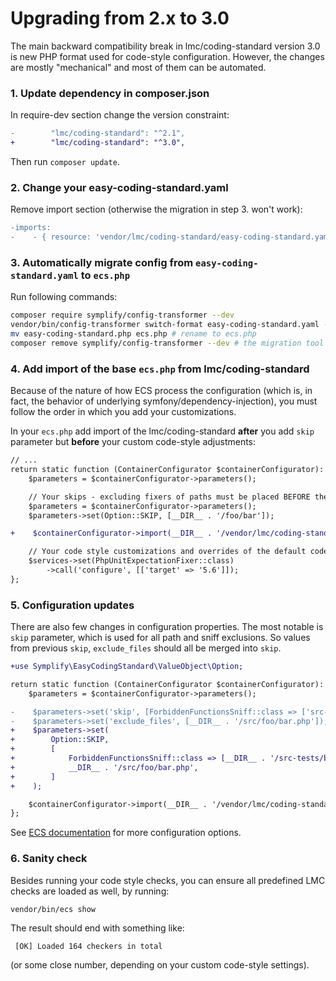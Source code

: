 # Upgrading from 2.x to 3.0

The main backward compatibility break in lmc/coding-standard version 3.0 is new PHP format used for
code-style configuration. However, the changes are mostly "mechanical" and most of them can be automated.

### 1. Update dependency in composer.json
In require-dev section change the version constraint:

```diff
-        "lmc/coding-standard": "^2.1",
+        "lmc/coding-standard": "^3.0",
```

Then run `composer update`.

### 2. Change your easy-coding-standard.yaml
Remove import section (otherwise the migration in step 3. won't work):
```diff
-imports:
-    - { resource: 'vendor/lmc/coding-standard/easy-coding-standard.yaml' }
```

### 3. Automatically migrate config from `easy-coding-standard.yaml` to `ecs.php`
Run following commands:

```sh
composer require symplify/config-transformer --dev
vendor/bin/config-transformer switch-format easy-coding-standard.yaml --input-format yaml --output-format php
mv easy-coding-standard.php ecs.php # rename to ecs.php
composer remove symplify/config-transformer --dev # the migration tool can now be removed again
```

### 4. Add import of the base `ecs.php` from lmc/coding-standard

Because of the nature of how ECS process the configuration (which is, in fact, the behavior of underlying
symfony/dependency-injection), you must follow the order in which you add your customizations.

In your `ecs.php` add import of the lmc/coding-standard **after** you add `skip` parameter but **before** your custom
code-style adjustments:

```diff
// ...
return static function (ContainerConfigurator $containerConfigurator): void {
    $parameters = $containerConfigurator->parameters();

    // Your skips - excluding fixers of paths must be placed BEFORE the import
    $parameters = $containerConfigurator->parameters();
    $parameters->set(Option::SKIP, [__DIR__ . '/foo/bar']);

+    $containerConfigurator->import(__DIR__ . '/vendor/lmc/coding-standard/ecs.php');

    // Your code style customizations and overrides of the default code-style must be placed AFTER the import
    $services->set(PhpUnitExpectationFixer::class)
        ->call('configure', [['target' => '5.6']]);
};
```

### 5. Configuration updates

There are also few changes in configuration properties. The most notable is `skip` parameter,
which is used for all path and sniff exclusions. So values from previous `skip`, `exclude_files` should all be merged into `skip`.

```diff
+use Symplify\EasyCodingStandard\ValueObject\Option;

return static function (ContainerConfigurator $containerConfigurator): void {
    $parameters = $containerConfigurator->parameters();

-    $parameters->set('skip', [ForbiddenFunctionsSniff::class => ['src-tests/bootstrap.php']]);
-    $parameters->set('exclude_files', [__DIR__ . '/src/foo/bar.php']);
+    $parameters->set(
+        Option::SKIP,
+        [
+            ForbiddenFunctionsSniff::class => [__DIR__ . '/src-tests/bootstrap.php'],
+            __DIR__ . '/src/foo/bar.php',
+        ]
+    );

    $containerConfigurator->import(__DIR__ . '/vendor/lmc/coding-standard/ecs.php');
};
```

See [ECS documentation](https://github.com/symplify/easy-coding-standard/tree/master#configuration) for more configuration options.

### 6. Sanity check
Besides running your code style checks, you can ensure all predefined LMC checks are loaded as well, by running:

```sh
vendor/bin/ecs show
```

The result should end with something like:
```
 [OK] Loaded 164 checkers in total
```

(or some close number, depending on your custom code-style settings).

